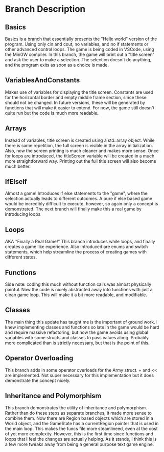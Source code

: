 # Branch Description

## Basics
Basics is a branch that essentially presents the "Hello world" version of the program. Using only cin and cout, no variables, and no if statements or other advanced control loops. The game is being coded in VSCode, using the MinGW compiler. In this branch, the game will print out a "title screen" and ask the user to make a selection. The selection doesn't do anything, and the program exits as soon as a choice is made.

## VariablesAndConstants
Makes use of variables for displaying the title screen. Constants are used for the horizontal border and empty middle frame section, since these should not be changed. In future versions, these will be generated by functions that will make it easier to extend. For now, the game still doesn't quite run but the code is much more readable.

## Arrays
Instead of variables, title screen is created using a std::array object. While there is some repetition, the full screen is visible in the array initialization. Also, now the screen printing is much cleaner and makes more sense. Once for loops are introduced, the titleScreen variable will be created in a much more straightforward way. Printing out the full title screen will also become much better.

## IfElseIf
Almost a game! Introduces if else statements to the "game", where the selection actually leads to different outcomes. A pure if else based game would be incredibly difficult to execute, however, so again only a concept is demonstrated. The next branch will finally make this a real game by introducing loops.

## Loops
AKA "Finally a Real Game!" This branch introduces while loops, and finally creates a game like experience. Also introduced are enums and switch statements, which help streamline the process of creating games with different states. 

## Functions
Side note: coding this much without function calls was almost physically painful. Now the code is nicely abstracted away into functions with just a clean game loop. This will make it a bit more readable, and modifiable. 

## Classes
The main thing this update has taught me is the important of ground work. I knew implementing classes and functions so late in the game would be hard and require massive refactoring, but now the game avoids using global variables with some structs and classes to pass values along. Probably more complicated than is strictly necessary, but that is the point of this.

## Operator Overloading
This branch adds in some operator overloads for the Army struct. + and \<\< are implemented. Not super necessary for this implementation but it does demonstrate the concept nicely.

## Inheritance and Polymorphism
This branch demonstrates the utility of inheritance and polymorphism. Rather than do these steps as separate branches, it made more sense to combine them. Now there are Region based objects which are stored in a World object, and the GameState has a currentRegion pointer that is used in the main loop. This makes the funcs file more steamlineed, even at the cost of yet more complexity. However, this is the first time since functions and loops that I feel the changes are actually helping. As it stands, I think this is a few more tweaks away from being a general purpose text game engine.